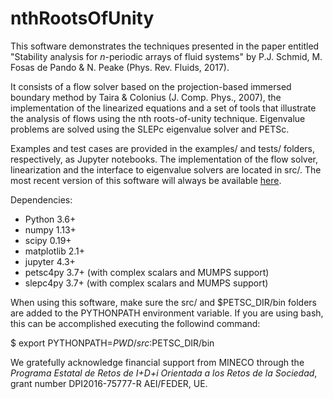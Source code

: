 # nthRootsOfUnity

This software demonstrates the techniques presented in the paper entitled
"Stability analysis for *n*-periodic arrays of fluid systems" by P.J. Schmid,
M. Fosas de Pando &amp; N. Peake (Phys. Rev. Fluids, 2017). 

It consists of a flow solver based on the projection-based immersed boundary
method by Taira & Colonius (J. Comp. Phys., 2007), the implementation of the
linearized equations and a set of tools that illustrate the analysis of flows
using the nth roots-of-unity technique. Eigenvalue problems are solved using
the SLEPc eigenvalue solver and PETSc.

Examples and test cases are provided in the examples/ and tests/ folders,
respectively, as Jupyter notebooks. The implementation of the flow solver,
linearization and the interface to eigenvalue solvers are located in src/. The
most recent version of this software will always be available
[here](https://doi.org/10.5281/zenodo.1040159).

Dependencies:

 + Python 3.6+
 + numpy 1.13+
 + scipy 0.19+
 + matplotlib 2.1+
 + jupyter 4.3+
 + petsc4py 3.7+ (with complex scalars and MUMPS support)
 + slepc4py 3.7+ (with complex scalars and MUMPS support)

When using this software, make sure the src/ and $PETSC_DIR/bin folders are
added to the PYTHONPATH environment variable. If you are using bash, this can
be accomplished executing the followind command:

$ export PYTHONPATH=$PWD/src:$PETSC_DIR/bin

We gratefully acknowledge financial support from MINECO through the *Programa
Estatal de Retos de I+D+i Orientada a los Retos de la Sociedad*, grant number
DPI2016-75777-R AEI/FEDER, UE.
